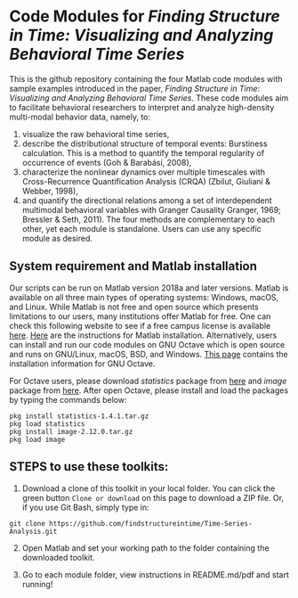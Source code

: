 # Code Modules for *Finding Structure in Time: Visualizing and Analyzing Behavioral Time Series*

This is the github repository containing the four Matlab code modules with sample examples introduced in the paper, *Finding Structure in Time: Visualizing and Analyzing Behavioral Time Series*. These code modules aim to facilitate behavioral researchers to interpret and analyze high-density multi-modal behavior data, namely, to:
1) visualize the raw behavioral time series, 
2) describe the distributional structure of temporal events: Burstiness calculation. This is a method to quantify the temporal regularity of occurrence of events (Goh & Barabási, 2008), 
3) characterize the nonlinear dynamics over multiple timescales with Cross-Recurrence Quantification Analysis (CRQA) (Zbilut, Giuliani & Webber, 1998),
4) and quantify the directional relations among a set of interdependent multimodal behavioral variables with Granger Causality Granger, 1969; Bressler & Seth, 2011).
The four methods are complementary to each other, yet each module is standalone. Users can use any specific module as desired.

## System requirement and Matlab installation
Our scripts can be run on Matlab version 2018a and later versions. Matlab is available on all three main types of operating systems: Windows, macOS, and Linux. While Matlab is not free and open source which presents limitations to our users, many institutions offer Matlab for free. One can check this following website to see if a free campus license is available [here](https://www.mathworks.com/academia/tah-support-program/eligibility.html). [Here](https://www.mathworks.com/help/install/ug/install-and-activate-without-an-internet-connection.html) are the instructions for Matlab installation. Alternatively, users can install and run our code modules on GNU Octave which is open source and runs on GNU/Linux, macOS, BSD, and Windows. [This page](https://www.gnu.org/software/octave/#install) contains the installation information for GNU Octave.

For Octave users, please download *statistics* package from [here](https://octave.sourceforge.io/statistics/index.html) and *image* package from [here](https://octave.sourceforge.io/image/). After open Octave, please install and load the packages by typing the commands below: 
```
pkg install statistics-1.4.1.tar.gz
pkg load statistics
pkg install image-2.12.0.tar.gz
pkg load image
```

## STEPS to use these toolkits:
1. Download a clone of this toolkit in your local folder. You can click the green button `Clone or download` on this page to download a ZIP file. Or, if you use Git Bash, simply type in:
```
git clone https://github.com/findstructureintime/Time-Series-Analysis.git
```
2. Open Matlab and set your working path to the folder containing the downloaded toolkit.

3. Go to each module folder, view instructions in README.md/pdf and start running!
